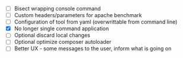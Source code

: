 - [ ] Bisect wrapping console command
- [ ] Custom headers/parameters for apache benchmark
- [ ] Configuration of tool from yaml (overwrittable from command line)
- [x] No longer single command application
- [ ] Optional discard local changes
- [ ] Optional optimize composer autoloader
- [ ] Better UX - some messages to the user, inform what is going on
